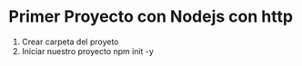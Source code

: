 # Primer Proyecto con Nodejs con http

1. Crear carpeta del proyeto
2. Iniciar nuestro proyecto 
    npm init -y